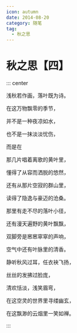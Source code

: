 ```yaml
---
icon: autumn
date: 2014-08-20
category: 随笔
tag:
  - 秋之思
---
```


# 秋之思【四】

::: center

浅秋若作画，落叶既为诗。

在这万物飘零的季节，

并不是一种夜凉如水，

也不是一抹淡淡忧伤，

而是在

那几片唱着离歌的黄叶里，

懂得了从容而洒脱的悠然，

还有从那片空寂的群山里，

读得了隐逸与豪迈的沧桑。

那里有走不尽的落叶小径，

还有漫天遍野的黄叶飘飘，

双脚旁是窸窸窣窣的声响，

空气中还有叶脉里的清香。

静听秋风过耳，任衣袂飞扬，

丝丝的发拂过脸庞，

清欢恬淡，浅笑眉弯，

在这空灵的世界里寻缕幽玄，

在这飘渺的云烟里一笑如禅。

:::
